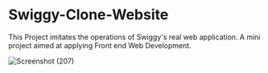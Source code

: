 # Swiggy-Clone-Website
This Project imitates the operations of Swiggy's real web application. A mini project aimed at applying Front end Web Development.

![Screenshot (207)](https://github.com/manish7013/Swiggy-Clone-Website/assets/118071086/cb521f7d-1e89-4b47-abab-08ff9460cc05)
